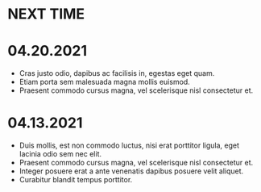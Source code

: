NEXT TIME
=========


04.20.2021
==========
- Cras justo odio, dapibus ac facilisis in, egestas eget quam.
- Etiam porta sem malesuada magna mollis euismod.
- Praesent commodo cursus magna, vel scelerisque nisl consectetur et.

04.13.2021
==========
- Duis mollis, est non commodo luctus, nisi erat porttitor ligula, eget lacinia odio sem nec elit.
- Praesent commodo cursus magna, vel scelerisque nisl consectetur et.
- Integer posuere erat a ante venenatis dapibus posuere velit aliquet.
- Curabitur blandit tempus porttitor.
